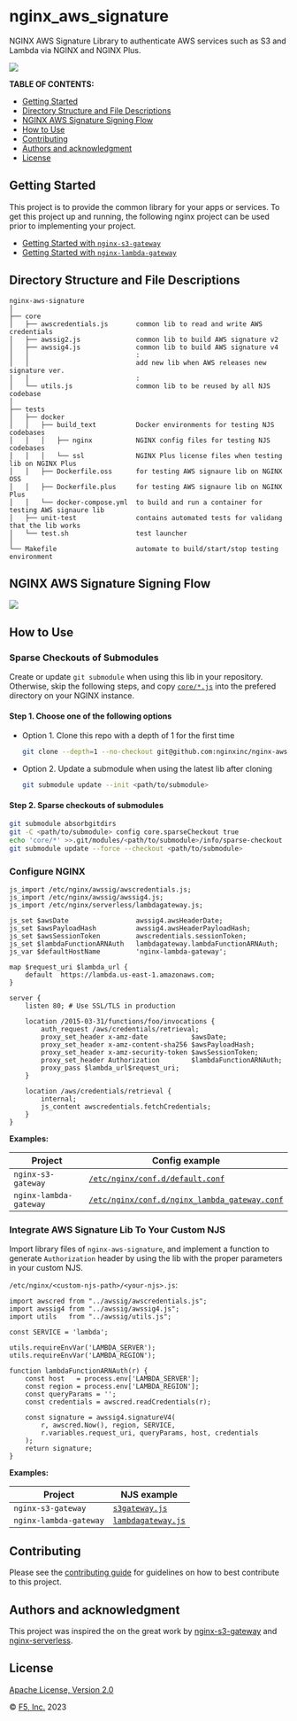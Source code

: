 # nginx_aws_signature

NGINX AWS Signature Library to authenticate AWS services such as S3 and Lambda via NGINX and NGINX Plus.

![](./docs/img/nginx-aws-signature-intro.png)

**TABLE OF CONTENTS:**

- [Getting Started](#getting-started)
- [Directory Structure and File Descriptions](#directory-structure-and-file-descriptions)
- [NGINX AWS Signature Signing Flow](#nginx-aws-signature-signing-flow)
- [How to Use](#how-to-use)
- [Contributing](#contributing)
- [Authors and acknowledgment](#authors-and-acknowledgment)
- [License](#license)

## Getting Started

This project is to provide the common library for your apps or services. To get this project up and running, the following nginx project can be used prior to implementing your project.

- [Getting Started with `nginx-s3-gateway`](https://github.com/nginxinc/nginx-s3-gateway#getting-started)
- [Getting Started with `nginx-lambda-gateway`](https://github.com/nginx-serverless/nginx-lambda-gateway#getting-started)

## Directory Structure and File Descriptions

```
nginx-aws-signature
│
├── core
│   ├── awscredentials.js       common lib to read and write AWS credentials
│   ├── awssig2.js              common lib to build AWS signature v2
│   ├── awssig4.js              common lib to build AWS signature v4
│   │                           :
│   │                           add new lib when AWS releases new signature ver.
│   │                           :
│   └── utils.js                common lib to be reused by all NJS codebase
│
├── tests
│   ├── docker
│   │   ├── build_text          Docker environments for testing NJS codebases
│   │   │   ├── nginx           NGINX config files for testing NJS codebases
│   │   │   └── ssl             NGINX Plus license files when testing lib on NGINX Plus
│   │   ├── Dockerfile.oss      for testing AWS signaure lib on NGINX OSS
│   │   ├── Dockerfile.plus     for testing AWS signaure lib on NGINX Plus
│   │   └── docker-compose.yml  to build and run a container for testing AWS signaure lib
│   ├── unit-test               contains automated tests for validang that the lib works
│   └── test.sh                 test launcher
│
└── Makefile                    automate to build/start/stop testing environment
```

## NGINX AWS Signature Signing Flow

![](./docs/img/nginx-aws-signature-flow.png)

## How to Use

### Sparse Checkouts of Submodules

Create or update `git submodule` when using this lib in your repository. Otherwise, skip the following steps, and copy [`core/*.js`](./core/) into the prefered directory on your NGINX instance.

#### Step 1. Choose one of the following options
- Option 1. Clone this repo with a depth of 1 for the first time
  ```bash
  git clone --depth=1 --no-checkout git@github.com:nginxinc/nginx-aws-signature.git <path/to/submodule>
  ```

- Option 2. Update a submodule when using the latest lib after cloning
  ```bash
  git submodule update --init <path/to/submodule>
  ```

#### Step 2. Sparse checkouts of submodules

```bash
git submodule absorbgitdirs
git -C <path/to/submodule> config core.sparseCheckout true
echo 'core/*' >>.git/modules/<path/to/submodule>/info/sparse-checkout
git submodule update --force --checkout <path/to/submodule>
```

### Configure NGINX

```nginx
js_import /etc/nginx/awssig/awscredentials.js;
js_import /etc/nginx/awssig/awssig4.js;
js_import /etc/nginx/serverless/lambdagateway.js;

js_set $awsDate                 awssig4.awsHeaderDate;
js_set $awsPayloadHash          awssig4.awsHeaderPayloadHash;
js_set $awsSessionToken         awscredentials.sessionToken;
js_set $lambdaFunctionARNAuth   lambdagateway.lambdaFunctionARNAuth;
js_var $defaultHostName         'nginx-lambda-gateway';

map $request_uri $lambda_url {
    default  https://lambda.us-east-1.amazonaws.com;
}

server {
    listen 80; # Use SSL/TLS in production

    location /2015-03-31/functions/foo/invocations {
        auth_request /aws/credentials/retrieval;
        proxy_set_header x-amz-date           $awsDate;
        proxy_set_header x-amz-content-sha256 $awsPayloadHash;
        proxy_set_header x-amz-security-token $awsSessionToken;
        proxy_set_header Authorization        $lambdaFunctionARNAuth;
        proxy_pass $lambda_url$request_uri;
    }

    location /aws/credentials/retrieval {
        internal;
        js_content awscredentials.fetchCredentials;
    }
}
```

**Examples:**

| Project                | Config example                           |
|------------------------|------------------------------------------|
| `nginx-s3-gateway`     | [`/etc/nginx/conf.d/default.conf`](https://github.com/nginxinc/nginx-s3-gateway/blob/master/common/etc/nginx/templates/default.conf.template) |
| `nginx-lambda-gateway` | [`/etc/nginx/conf.d/nginx_lambda_gateway.conf`](https://github.com/nginx-serverless/nginx-lambda-gateway/blob/main/common/etc/nginx/conf.d/nginx_lambda_gateway.conf) |


### Integrate AWS Signature Lib To Your Custom NJS

Import library files of `nginx-aws-signature`, and implement a function to generate `Authorization` header by using the lib with the proper parameters in your custom NJS.

`/etc/nginx/<custom-njs-path>/<your-njs>.js`:

```njs
import awscred from "../awssig/awscredentials.js";
import awssig4 from "../awssig/awssig4.js";
import utils   from "../awssig/utils.js";

const SERVICE = 'lambda';

utils.requireEnvVar('LAMBDA_SERVER');
utils.requireEnvVar('LAMBDA_REGION');

function lambdaFunctionARNAuth(r) {
    const host   = process.env['LAMBDA_SERVER'];
    const region = process.env['LAMBDA_REGION'];
    const queryParams = '';
    const credentials = awscred.readCredentials(r);

    const signature = awssig4.signatureV4(
        r, awscred.Now(), region, SERVICE,
        r.variables.request_uri, queryParams, host, credentials
    );
    return signature;
}
```

**Examples:**

| Project                | NJS example                              |
|------------------------|------------------------------------------|
| `nginx-s3-gateway`     | [`s3gateway.js`](https://github.com/nginxinc/nginx-s3-gateway/blob/master/common/etc/nginx/include/s3gateway.js) |
| `nginx-lambda-gateway` | [`lambdagateway.js`](https://github.com/nginx-serverless/nginx-lambda-gateway/blob/main/common/lambda-core/lambdagateway.js) | 

## Contributing

Please see the [contributing guide](https://github.com/nginxinc/nginx-aws-signature/blob/main/CONTRIBUTING.md) for guidelines on how to best contribute to this project.

## Authors and acknowledgment

This project was inspired the on the great work by [nginx-s3-gateway](https://github.com/nginxinc/nginx-s3-gateway) and [nginx-serverless](https://github.com/nginx-serverless).

## License

[Apache License, Version 2.0](https://github.com/nginxinc/nginx-aws-signature/blob/main/LICENSE)

&copy; [F5, Inc.](https://www.f5.com/) 2023
